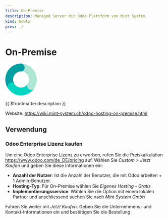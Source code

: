 ```yaml
---
title: On-Premise
description: Managed Server mit Odoo Plattform von Mint System.
kind: howto
prev: ./
---
```

# On-Premise
![](attachments/mint-system-favicon.png)

{{ $frontmatter.description }}

Website: <https://wiki.mint-system.ch/odoo-hosting-on-premise.html>

## Verwendung

### Odoo Enterprise Lizenz kaufen

Um eine Odoo Enterprise Lizenz zu erwerben, rufen Sie die Preiskalkulation <https://www.odoo.com/de_DE/pricing> auf. Wählen Sie *Custom > Jetzt Kaufen* und geben Sie diese Informationen ein:

* **Anzahl der Nutzer**: Ist die Anzahl der Benutzer, die mit Odoo arbeiten + 1 Admin-Benutzer.
* **Hosting-Typ**: Für On-Premise wählen Sie *Eigenes Hosting - Gratis*
* **Implementierungsservice**: Wählen Sie die Option mit einem lokalen Partner und anschliessend suchen Sie nach *Mint System GmbH*

Fahren Sie weiter mit *Jetzt Kaufen*. Geben Sie die Unternehmens- und Kontakt-Informationen ein und bestätigen Sie die Bestellung.
